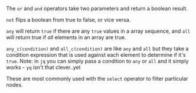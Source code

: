The `or` and `and` operators take two parameters and return a boolean result. 

`not` flips a boolean from true to false, or vice versa. 

`any` will return `true` if there are any `true` values in a array sequence, and `all` will return true if _all_ elements in an array are true.

`any_c(condition)` and `all_c(condition)` are like `any` and `all` but they take a condition expression that is used against each element to determine if it's `true`. Note: in `jq` you can simply pass a condition to `any` or `all` and it simply works - `yq` isn't that clever..yet

These are most commonly used with the `select` operator to filter particular nodes.
